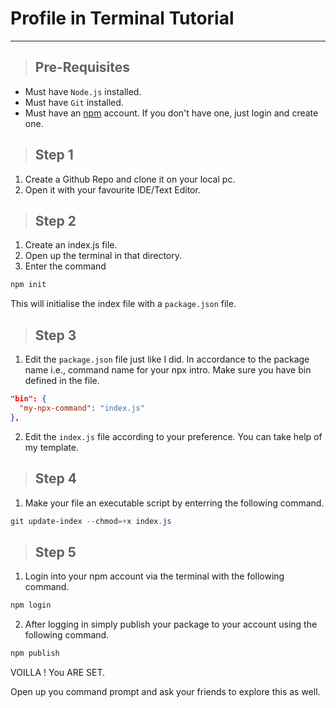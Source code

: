 # Profile in Terminal Tutorial
---
> ## Pre-Requisites
- Must have ```Node.js``` installed.
- Must have ```Git``` installed. 
- Must have an [npm](https://www.npmjs.com/) account. If you don't have one, just login and create one. 
> ## Step 1
1) Create a Github Repo and clone it on your local pc. 
2) Open it with your favourite IDE/Text Editor. 

> ## Step 2
1) Create an index.js file. 
2) Open up the terminal in that directory. 
3) Enter the command 
```bash
npm init
```
This will initialise the index file with a `package.json` file.

> ## Step 3
1) Edit the `package.json` file just like I did. In accordance to the package name i.e., command name for your npx intro. 
Make sure you have bin defined in the file. 
```json
"bin": {
  "my-npx-command": "index.js"
},
```
2) Edit the `index.js` file according to your preference. You can take help of my template. 
> ## Step 4 
1) Make your file an executable script by enterring the following command. 
```powershell
git update-index --chmod=+x index.js
```
> ## Step 5
1) Login into your npm account via the terminal with the following command. 
```bash
npm login
```
2) After logging in simply publish your package to your account using the following command.
```bash 
npm publish
```
VOILLA ! You ARE SET. 

Open up you command prompt and ask your friends to explore this as well. 

